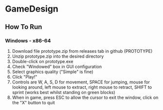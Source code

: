 # GameDesign
	
## How To Run
### Windows - x86-64
1. Download file prototype.zip from releases tab in github (PROTOTYPE)
2. Unzip prototype.zip into the desired directory
3. Double-click on prototype.exe
4. Check "Windowed" box in GUI configuration
5. Select graphics quality ("Simple" is fine)
6. Click "Play!"
7. Controls are W, A, S, D for movement, SPACE for jumping, mouse for looking around, left mouse to extract, right mouse to retract, SHIFT to sprint (works best whilst standing on green blocks)
8. When in game, press ESC to allow the cursor to exit the window, click on the "X" button to quit
